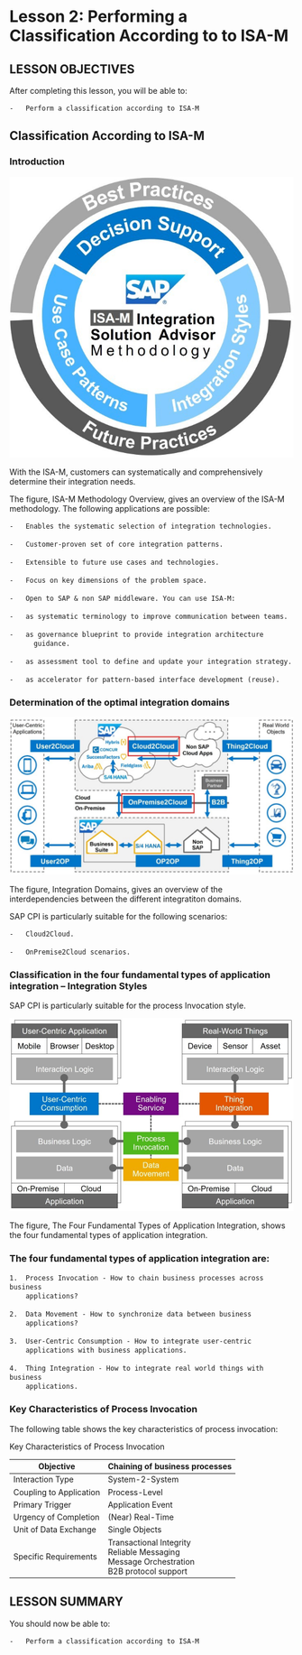 # Lesson 2:  Performing a Classification According to to ISA-M
 
##  LESSON OBJECTIVES
 
  After completing this lesson, you will be able to:

    -   Perform a classification according to ISA-M

## Classification According to ISA-M

###  Introduction
 
  ![](.//media/image8.jpeg)
 
  With the ISA-M, customers can systematically and comprehensively determine
  their integration needs.


  The figure, ISA-M Methodology Overview, gives an overview of the ISA-M
  methodology. The following applications are possible:

    -   Enables the systematic selection of integration technologies.
    
    -   Customer-proven set of core integration patterns.
    
    -   Extensible to future use cases and technologies.
    
    -   Focus on key dimensions of the problem space.
    
    -   Open to SAP & non SAP middleware. You can use ISA-M:

    -   as systematic terminology to improve communication between teams.
    
    -   as governance blueprint to provide integration architecture
          guidance.
    
    -   as assessment tool to define and update your integration strategy.
    
    -   as accelerator for pattern-based interface development (reuse).

### Determination of the optimal integration domains

![](.//media/image9.jpeg)

  The figure, Integration Domains, gives an overview of the
  interdependencies between the different integratiton domains.
 
  SAP CPI is particularly suitable for the following scenarios:

    -   Cloud2Cloud.
    
    -   OnPremise2Cloud scenarios.


###  Classification in the four fundamental types of application integration – Integration Styles
 
  SAP CPI is particularly suitable for the process Invocation style.
 
 ![](.//media/image11.jpeg)
 
  The figure, The Four Fundamental Types of Application Integration,
  shows the four fundamental types of application integration.
 
###  The four fundamental types of application integration are:

    1.  Process Invocation - How to chain business processes across business
        applications?
    
    2.  Data Movement - How to synchronize data between business
        applications?
    
    3.  User-Centric Consumption - How to integrate user-centric
        applications with business applications.
    
    4.  Thing Integration - How to integrate real world things with business
        applications.

###  Key Characteristics of Process Invocation
 
  The following table shows the key characteristics of process
  invocation:
 
Key Characteristics of Process Invocation

| Objective               | Chaining of business processes           |
|-------------------------|------------------------------------------|
| Interaction Type        | System-2-System                          |
| Coupling to Application | Process-Level                            |
| Primary Trigger         | Application Event                        |
| Urgency of Completion   | (Near) Real-Time                         |
| Unit of Data Exchange   | Single Objects                           |
| Specific Requirements   | Transactional Integrity<br>Reliable Messaging<br>Message Orchestration<br>B2B protocol support |


##  LESSON SUMMARY
 
  You should now be able to:

    -   Perform a classification according to ISA-M







